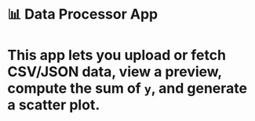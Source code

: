 # 📊 Data Processor App

# This app lets you upload or fetch CSV/JSON data, view a preview, compute the sum of `y`, and generate a scatter plot.

 

